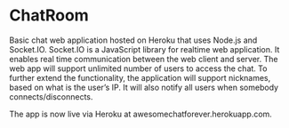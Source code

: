 # ChatRoom

Basic chat web application hosted on Heroku that uses Node.js and Socket.IO. Socket.IO is a JavaScript library for realtime web application. It enables real time communication between the web client and server. The web app will support unlimited number of users to access the chat. To further extend the functionality, the application will support nicknames, based on what is the user’s IP. It will also notify all users when somebody connects/disconnects. 

The app is now live via Heroku at awesomechatforever.herokuapp.com.

